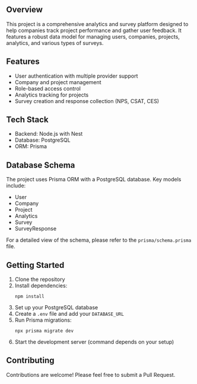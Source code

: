## Overview

This project is a comprehensive analytics and survey platform designed to help companies track project performance and gather user feedback. It features a robust data model for managing users, companies, projects, analytics, and various types of surveys.

## Features

- User authentication with multiple provider support
- Company and project management
- Role-based access control
- Analytics tracking for projects
- Survey creation and response collection (NPS, CSAT, CES)

## Tech Stack

- Backend: Node.js with Nest
- Database: PostgreSQL
- ORM: Prisma

## Database Schema

The project uses Prisma ORM with a PostgreSQL database. Key models include:

- User
- Company
- Project
- Analytics
- Survey
- SurveyResponse

For a detailed view of the schema, please refer to the `prisma/schema.prisma` file.

## Getting Started

1. Clone the repository
2. Install dependencies:
   ```
   npm install
   ```
3. Set up your PostgreSQL database
4. Create a `.env` file and add your `DATABASE_URL`
5. Run Prisma migrations:
   ```
   npx prisma migrate dev
   ```
6. Start the development server (command depends on your setup)

## Contributing

Contributions are welcome! Please feel free to submit a Pull Request.
